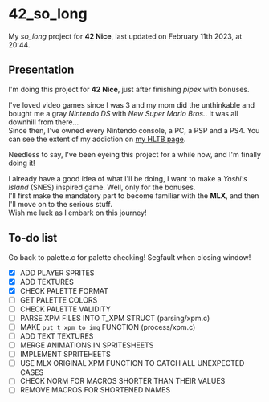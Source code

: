 # 42_so_long

My *so_long* project for **42 Nice**, last updated on February 11th 2023, at 20:44.

## Presentation

I'm doing this project for **42 Nice**, just after finishing *pipex* with bonuses.

I've loved video games since I was 3 and my mom did the unthinkable and bought me a gray *Nintendo DS* with *New Super Mario Bros.*. It was all downhill from there...  
Since then, I've owned every Nintendo console, a PC, a PSP and a PS4. You can see the extent of my addiction on [my HLTB page].

[my HLTB page]: https://howlongtobeat.com/user/SCOUNDREL

Needless to say, I've been eyeing this project for a while now, and I'm finally doing it!

I already have a good idea of what I'll be doing, I want to make a *Yoshi's Island* (SNES) inspired game. Well, only for the bonuses.  
I'll first make the mandatory part to become familiar with the **MLX**, and then I'll move on to the serious stuff.  
Wish me luck as I embark on this journey!

## To-do list

Go back to palette.c for palette checking! Segfault when closing window!

- [x] ADD PLAYER SPRITES
- [x] ADD TEXTURES
- [x] CHECK PALETTE FORMAT
- [ ] GET PALETTE COLORS
- [ ] CHECK PALETTE VALIDITY
- [ ] PARSE XPM FILES INTO T_XPM STRUCT (parsing/xpm.c)
- [ ] MAKE `put_t_xpm_to_img` FUNCTION (process/xpm.c)
- [ ] ADD TEXT TEXTURES
- [ ] MERGE ANIMATIONS IN SPRITESHEETS
- [ ] IMPLEMENT SPRITEHEETS
- [ ] USE MLX ORIGINAL XPM FUNCTION TO CATCH ALL UNEXPECTED CASES
- [ ] CHECK NORM FOR MACROS SHORTER THAN THEIR VALUES
- [ ] REMOVE MACROS FOR SHORTENED NAMES
